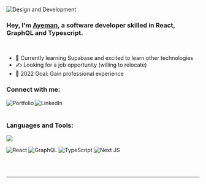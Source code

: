 ![Design and Development](https://media-exp1.licdn.com/dms/image/C5616AQFsVE9Usl6obA/profile-displaybackgroundimage-shrink_350_1400/0/1662136776941?e=1667433600&v=beta&t=FJP0XA4xsjf6PYRmEcELdhXEnb5nwBgm1d17TMrBDvw)

### Hey, I'm [Ayeman][website], a software developer skilled in React, GraphQL and Typescript.
<br />

- 🌱 Currently learning Supabase and excited to learn other technologies
- ✍️ Looking for a job opportunity (willing to relocate)
- 🥅 2022 Goal: Gain professional experience  
   
### Connect with me:

[<img align="left" alt="Portfolio" src="https://img.icons8.com/bubbles/48/000000/domain.png"/>][website]
[<img align="left" alt="LinkedIn" src="https://img.icons8.com/color/48/000000/linkedin-circled--v1.png"/>][linkedin]
<br />
<br />
 
### Languages and Tools:

<img src="https://github-readme-stats.vercel.app/api/top-langs?username=ayeman-b-salauddin"/>

<br />

![React](https://img.shields.io/badge/react-%2320232a.svg?style=for-the-badge&logo=react&logoColor=%2361DAFB)
![GraphQL](https://img.shields.io/badge/-GraphQL-E10098?style=for-the-badge&logo=graphql&logoColor=white)
![TypeScript](https://img.shields.io/badge/typescript-%23007ACC.svg?style=for-the-badge&logo=typescript&logoColor=white)
![Next JS](https://img.shields.io/badge/Next-black?style=for-the-badge&logo=next.js&logoColor=white)

<br />
<br />

---

[website]: https://ayeman-b-salauddin.vercel.app/
[linkedin]: https://www.linkedin.com/in/ayeman-bin-salauddin-0ab071204/
